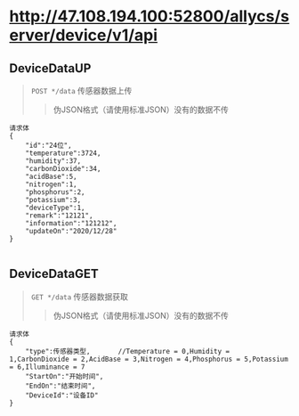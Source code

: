# http://47.108.194.100:52800/allycs/server/device/v1/api

## DeviceDataUP
>  `POST */data` 传感器数据上传
>> 伪JSON格式（请使用标准JSON）没有的数据不传
``` 
请求体
{
	"id":"24位",
	"temperature":3724,
	"humidity":37,
	"carbonDioxide":34,
	"acidBase":5,
	"nitrogen":1,
	"phosphorus":2,
	"potassium":3,
	"deviceType":1,
	"remark":"12121",
	"information":"121212",
	"updateOn":"2020/12/28"
}


```
## DeviceDataGET
>  `GET */data` 传感器数据获取
>> 伪JSON格式（请使用标准JSON）没有的数据不传
``` 
请求体
{
	"type":传感器类型,		//Temperature = 0,Humidity = 1,CarbonDioxide = 2,AcidBase = 3,Nitrogen = 4,Phosphorus = 5,Potassium = 6,Illuminance = 7
	"StartOn":"开始时间",
	"EndOn":"结束时间",
	"DeviceId":"设备ID"
}


```
